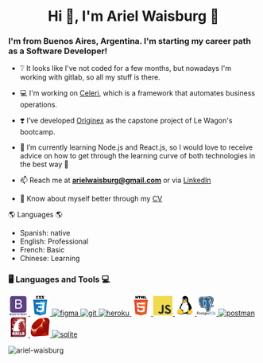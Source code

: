 <h1 align="center">Hi 👋, I'm Ariel Waisburg 🕺</h1>
<h3 align="left">I'm from Buenos Aires, Argentina. I'm starting my career path as a Software Developer!</h3>

- ❔ It looks like I've not coded for a few months, but nowadays I'm working with gitlab, so all my stuff is there. 

- 💻 I'm working on [Celeri](https://celeri.app/index.html), which is a framework that automates business operations.

- ❣️ I’ve developed [Originex](http://www.originex.xyz/) as the capstone project of Le Wagon's bootcamp.

- 🌱 I’m currently learning Node.js and React.js, so I would love to receive advice on how to get through the learning curve of both technologies in the best way 🤙

- 📫 Reach me at **arielwaisburg@gmail.com** or via [LinkedIn](https://www.linkedin.com/in/ariel-waisburg-developer/)

- 📄 Know about myself better through my [CV](https://drive.google.com/file/d/15mkeA46LIHZYpWuzYXMoD_N0Y6DgGnXt/view?usp=sharing)

🌎 Languages 🌎
- Spanish: native
- English: Professional
- French: Basic
- Chinese: Learning

<h3 align="left">🖥️ Languages and Tools 💻</h3>
<p align="left"> <a href="https://getbootstrap.com" target="_blank"> <img src="https://raw.githubusercontent.com/devicons/devicon/master/icons/bootstrap/bootstrap-plain-wordmark.svg" alt="bootstrap" width="40" height="40"/> </a> <a href="https://www.w3schools.com/css/" target="_blank"> <img src="https://raw.githubusercontent.com/devicons/devicon/master/icons/css3/css3-original-wordmark.svg" alt="css3" width="40" height="40"/> </a> <a href="https://www.figma.com/" target="_blank"> <img src="https://www.vectorlogo.zone/logos/figma/figma-icon.svg" alt="figma" width="40" height="40"/> </a> <a href="https://git-scm.com/" target="_blank"> <img src="https://www.vectorlogo.zone/logos/git-scm/git-scm-icon.svg" alt="git" width="40" height="40"/> </a> <a href="https://heroku.com" target="_blank"> <img src="https://www.vectorlogo.zone/logos/heroku/heroku-icon.svg" alt="heroku" width="40" height="40"/> </a> <a href="https://www.w3.org/html/" target="_blank"> <img src="https://raw.githubusercontent.com/devicons/devicon/master/icons/html5/html5-original-wordmark.svg" alt="html5" width="40" height="40"/> </a> <a href="https://developer.mozilla.org/en-US/docs/Web/JavaScript" target="_blank"> <img src="https://raw.githubusercontent.com/devicons/devicon/master/icons/javascript/javascript-original.svg" alt="javascript" width="40" height="40"/> </a> <a href="https://www.linux.org/" target="_blank"> <img src="https://raw.githubusercontent.com/devicons/devicon/master/icons/linux/linux-original.svg" alt="linux" width="40" height="40"/> </a> <a href="https://www.postgresql.org" target="_blank"> <img src="https://raw.githubusercontent.com/devicons/devicon/master/icons/postgresql/postgresql-original-wordmark.svg" alt="postgresql" width="40" height="40"/> </a> <a href="https://postman.com" target="_blank"> <img src="https://www.vectorlogo.zone/logos/getpostman/getpostman-icon.svg" alt="postman" width="40" height="40"/> </a> <a href="https://rubyonrails.org" target="_blank"> <img src="https://raw.githubusercontent.com/devicons/devicon/master/icons/rails/rails-original-wordmark.svg" alt="rails" width="40" height="40"/> </a> <a href="https://www.ruby-lang.org/en/" target="_blank"> <img src="https://raw.githubusercontent.com/devicons/devicon/master/icons/ruby/ruby-original.svg" alt="ruby" width="40" height="40"/> </a> <a href="https://www.sqlite.org/" target="_blank"> <img src="https://www.vectorlogo.zone/logos/sqlite/sqlite-icon.svg" alt="sqlite" width="40" height="40"/> </a> </p>

<p><img align="center" src="https://github-readme-stats.vercel.app/api/top-langs?username=ariel-waisburg&show_icons=true&locale=en&layout=compact" alt="ariel-waisburg" /></p>

